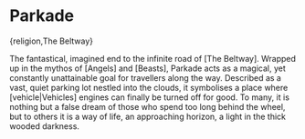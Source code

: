 # Parkade

{religion,The Beltway}

The fantastical, imagined end to the infinite road of [The Beltway]. Wrapped up in the mythos of [Angels] and [Beasts], Parkade acts as a magical, yet constantly unattainable goal for travellers along the way. Described as a vast, quiet parking lot nestled into the clouds, it symbolises a place where [vehicle|Vehicles] engines can finally be turned off for good. To many, it is nothing but a false dream of those who spend too long behind the wheel, but to others it is a way of life, an approaching horizon, a light in the thick wooded darkness.